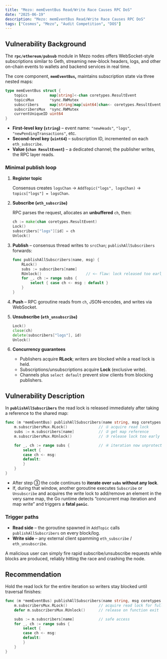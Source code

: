 ```yaml
---
title: "Mezo: memEventBus Read/Write Race Causes RPC DoS"
date: "2025-06-19"
description: "Mezo: memEventBus Read/Write Race Causes RPC DoS"
tags: ["Cosmos", "Mezo", "Audit Competition", "DOS"]
---
```


## Vulnerability Background

The **`rpc/ethereum/pubsub`** module in Mezo nodes offers WebSocket-style subscriptions similar to Geth, streaming new-block headers, logs, and other on-chain events to wallets and backend services in real time.

The core component, **`memEventBus`,** maintains subscription state via three nested maps:

```go
type memEventBus struct {
    topics          map[string]<-chan coretypes.ResultEvent                 // event “bus”
    topicsMux       *sync.RWMutex                                           // guards topics
    subscribers     map[string]map[uint64]chan<- coretypes.ResultEvent      // event → sub-ID → channel
    subscribersMux  *sync.RWMutex                                           // guards subscribers
    currentUniqueID uint64                                                 // auto-increment sub ID
}
```

- **First-level key (`string`)** – event name: `"newHeads"`, `"logs"`, `"newPendingTransactions"`, etc.
- **Second-level key (`uint64`)** – subscription ID, incremented on each `eth_subscribe`.
- **Value (`chan ResultEvent`)** – a dedicated channel; the publisher writes, the RPC layer reads.

### Minimal publish loop

1. **Register topic**
    
    Consensus creates `logsChan` → `AddTopic("logs", logsChan)` → `topics["logs"] = logsChan`.
    
2. **Subscribe (`eth_subscribe`)**
    
    RPC parses the request, allocates an **unbuffered** `ch`, then:
    
    ```go
    ch := make(chan coretypes.ResultEvent)
    Lock()
    subscribers["logs"][id] = ch
    Unlock()
    ```
    
3. **Publish** – consensus thread writes to `srcChan`; `publishAllSubscribers` forwards:
    
    ```go
    func publishAllSubscribers(name, msg) {
        RLock()
        subs := subscribers[name]
        RUnlock()                    // <— flaw: lock released too early
        for _, ch := range subs {
            select { case ch <- msg : default }
        }
    }
    ```
    
4. **Push** – RPC goroutine reads from `ch`, JSON-encodes, and writes via WebSocket.
5. **Unsubscribe (`eth_unsubscribe`)**
    
    ```go
    Lock()
    close(ch)
    delete(subscribers["logs"], id)
    Unlock()
    ```
    
6. **Concurrency guarantees**
    - Publishers acquire **RLock**; writers are blocked while a read lock is held.
    - Subscriptions/unsubscriptions acquire **Lock** (exclusive write).
    - Channels plus `select default` prevent slow clients from blocking publishers.

## Vulnerability Description

In **`publishAllSubscribers`** the read lock is released immediately after taking a reference to the shared map:

```go
func (m *memEventBus) publishAllSubscribers(name string, msg coretypes.ResultEvent) {
    m.subscribersMux.RLock()              // ① acquire read lock
    subs := m.subscribers[name]           // ② get map reference
    m.subscribersMux.RUnlock()            // ③ release lock too early

    for _, ch := range subs {             // ④ iteration now unprotected
        select {
        case ch <- msg:
        default:
        }
    }
}
```

- After step ③ the code continues to **iterate over `subs` without any lock**.
- If, during that window, another goroutine executes `Subscribe` or `Unsubscribe` and acquires the write lock to add/remove an element in the very same map, the Go runtime detects “concurrent map iteration and map write” and triggers a **fatal `panic`**.

### Trigger paths

- **Read side** – the goroutine spawned in `AddTopic` calls `publishAllSubscribers` on every block/log.
- **Write side** – any external client spamming `eth_subscribe` / `eth_unsubscribe`.

A malicious user can simply fire rapid subscribe/unsubscribe requests while blocks are produced, reliably hitting the race and crashing the node.

## Recommendation

Hold the read lock for the entire iteration so writers stay blocked until traversal finishes:

```go
func (m *memEventBus) publishAllSubscribers(name string, msg coretypes.ResultEvent) {
    m.subscribersMux.RLock()              // acquire read lock for full scope
    defer m.subscribersMux.RUnlock()      // release on function exit

    subs := m.subscribers[name]           // safe access
    for _, ch := range subs {
        select {
        case ch <- msg:
        default:
        }
    }
}
```
